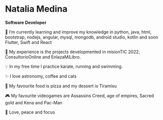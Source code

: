 # Natalia Medina

**Software Developer** 

🌱 I’m currently learning and improve my knowledge in python, java, html, bootstrap, nodejs, angular, mysql, mongodb, android studio, kotlin and soon Flutter, Swift and React

🤔 My experience is the projects developmented in misionTIC 2022, ConsultorioOnline and EnlazaMiLibro.

💡  In my free time I practice karate, running and swimming.

✨ I love astronomy, coffee and cats

🍔 My favourite food is pizza and my dessert is Tiramisu

🎮 My favourite videogames are Assassins Creed, age of empires, Sacred gold and Kena and Pac-Man

🚀 Love, peace and focus
